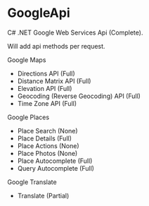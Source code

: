 GoogleApi
=========

C# .NET Google Web Services Api (Complete).

Will add api methods per request.


Google Maps
  * Directions API (Full)
  * Distance Matrix API (Full)
  * Elevation API (Full)
  * Geocoding (Reverse Geocoding) API (Full)
  * Time Zone API (Full)



Google Places
  * Place Search (None)
  * Place Details (Full)
  * Place Actions (None)
  * Place Photos (None)
  * Place Autocomplete (Full)
  * Query Autocomplete (Full)



Google Translate 
  * Translate (Partial)


